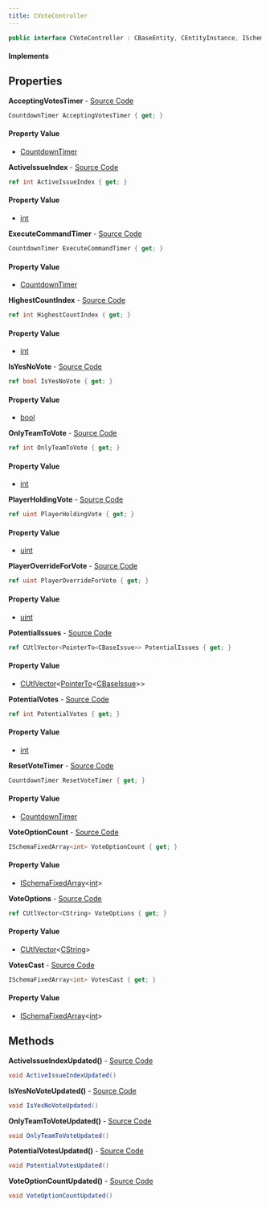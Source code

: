 ```yaml
---
title: CVoteController
---
```


```csharp
public interface CVoteController : CBaseEntity, CEntityInstance, ISchemaClass<CEntityInstance>, ISchemaClass<CBaseEntity>, ISchemaClass<CVoteController>, ISchemaField, ISchemaClass, INativeHandle
```

#### Implements

## Properties

**AcceptingVotesTimer** - [Source Code](https://github.com/swiftly-solution/swiftlys2/blob/main/managed/src/SwiftlyS2.Generated/Schemas/Interfaces/CVoteController.cs#L26)

```csharp
CountdownTimer AcceptingVotesTimer { get; }
```

#### Property Value

- [CountdownTimer](/docs/api/shared/schemadefinitions/countdowntimer)

**ActiveIssueIndex** - [Source Code](https://github.com/swiftly-solution/swiftlys2/blob/main/managed/src/SwiftlyS2.Generated/Schemas/Interfaces/CVoteController.cs#L16)

```csharp
ref int ActiveIssueIndex { get; }
```

#### Property Value

- [int](https://learn.microsoft.com/dotnet/api/system.int32)

**ExecuteCommandTimer** - [Source Code](https://github.com/swiftly-solution/swiftlys2/blob/main/managed/src/SwiftlyS2.Generated/Schemas/Interfaces/CVoteController.cs#L28)

```csharp
CountdownTimer ExecuteCommandTimer { get; }
```

#### Property Value

- [CountdownTimer](/docs/api/shared/schemadefinitions/countdowntimer)

**HighestCountIndex** - [Source Code](https://github.com/swiftly-solution/swiftlys2/blob/main/managed/src/SwiftlyS2.Generated/Schemas/Interfaces/CVoteController.cs#L38)

```csharp
ref int HighestCountIndex { get; }
```

#### Property Value

- [int](https://learn.microsoft.com/dotnet/api/system.int32)

**IsYesNoVote** - [Source Code](https://github.com/swiftly-solution/swiftlys2/blob/main/managed/src/SwiftlyS2.Generated/Schemas/Interfaces/CVoteController.cs#L24)

```csharp
ref bool IsYesNoVote { get; }
```

#### Property Value

- [bool](https://learn.microsoft.com/dotnet/api/system.boolean)

**OnlyTeamToVote** - [Source Code](https://github.com/swiftly-solution/swiftlys2/blob/main/managed/src/SwiftlyS2.Generated/Schemas/Interfaces/CVoteController.cs#L18)

```csharp
ref int OnlyTeamToVote { get; }
```

#### Property Value

- [int](https://learn.microsoft.com/dotnet/api/system.int32)

**PlayerHoldingVote** - [Source Code](https://github.com/swiftly-solution/swiftlys2/blob/main/managed/src/SwiftlyS2.Generated/Schemas/Interfaces/CVoteController.cs#L34)

```csharp
ref uint PlayerHoldingVote { get; }
```

#### Property Value

- [uint](https://learn.microsoft.com/dotnet/api/system.uint32)

**PlayerOverrideForVote** - [Source Code](https://github.com/swiftly-solution/swiftlys2/blob/main/managed/src/SwiftlyS2.Generated/Schemas/Interfaces/CVoteController.cs#L36)

```csharp
ref uint PlayerOverrideForVote { get; }
```

#### Property Value

- [uint](https://learn.microsoft.com/dotnet/api/system.uint32)

**PotentialIssues** - [Source Code](https://github.com/swiftly-solution/swiftlys2/blob/main/managed/src/SwiftlyS2.Generated/Schemas/Interfaces/CVoteController.cs#L40)

```csharp
ref CUtlVector<PointerTo<CBaseIssue>> PotentialIssues { get; }
```

#### Property Value

- [CUtlVector](/docs/api/shared/natives/cutlvector-1)<[PointerTo](/docs/api/shared/natives/pointerto-1)<[CBaseIssue](/docs/api/shared/schemadefinitions/cbaseissue)>>

**PotentialVotes** - [Source Code](https://github.com/swiftly-solution/swiftlys2/blob/main/managed/src/SwiftlyS2.Generated/Schemas/Interfaces/CVoteController.cs#L22)

```csharp
ref int PotentialVotes { get; }
```

#### Property Value

- [int](https://learn.microsoft.com/dotnet/api/system.int32)

**ResetVoteTimer** - [Source Code](https://github.com/swiftly-solution/swiftlys2/blob/main/managed/src/SwiftlyS2.Generated/Schemas/Interfaces/CVoteController.cs#L30)

```csharp
CountdownTimer ResetVoteTimer { get; }
```

#### Property Value

- [CountdownTimer](/docs/api/shared/schemadefinitions/countdowntimer)

**VoteOptionCount** - [Source Code](https://github.com/swiftly-solution/swiftlys2/blob/main/managed/src/SwiftlyS2.Generated/Schemas/Interfaces/CVoteController.cs#L20)

```csharp
ISchemaFixedArray<int> VoteOptionCount { get; }
```

#### Property Value

- [ISchemaFixedArray](/docs/api/shared/schemas/ischemafixedarray-1)<[int](https://learn.microsoft.com/dotnet/api/system.int32)>

**VoteOptions** - [Source Code](https://github.com/swiftly-solution/swiftlys2/blob/main/managed/src/SwiftlyS2.Generated/Schemas/Interfaces/CVoteController.cs#L42)

```csharp
ref CUtlVector<CString> VoteOptions { get; }
```

#### Property Value

- [CUtlVector](/docs/api/shared/natives/cutlvector-1)<[CString](/docs/api/shared/natives/cstring)>

**VotesCast** - [Source Code](https://github.com/swiftly-solution/swiftlys2/blob/main/managed/src/SwiftlyS2.Generated/Schemas/Interfaces/CVoteController.cs#L32)

```csharp
ISchemaFixedArray<int> VotesCast { get; }
```

#### Property Value

- [ISchemaFixedArray](/docs/api/shared/schemas/ischemafixedarray-1)<[int](https://learn.microsoft.com/dotnet/api/system.int32)>

## Methods

**ActiveIssueIndexUpdated()** - [Source Code](https://github.com/swiftly-solution/swiftlys2/blob/main/managed/src/SwiftlyS2.Generated/Schemas/Interfaces/CVoteController.cs#L44)

```csharp
void ActiveIssueIndexUpdated()
```

**IsYesNoVoteUpdated()** - [Source Code](https://github.com/swiftly-solution/swiftlys2/blob/main/managed/src/SwiftlyS2.Generated/Schemas/Interfaces/CVoteController.cs#L48)

```csharp
void IsYesNoVoteUpdated()
```

**OnlyTeamToVoteUpdated()** - [Source Code](https://github.com/swiftly-solution/swiftlys2/blob/main/managed/src/SwiftlyS2.Generated/Schemas/Interfaces/CVoteController.cs#L45)

```csharp
void OnlyTeamToVoteUpdated()
```

**PotentialVotesUpdated()** - [Source Code](https://github.com/swiftly-solution/swiftlys2/blob/main/managed/src/SwiftlyS2.Generated/Schemas/Interfaces/CVoteController.cs#L47)

```csharp
void PotentialVotesUpdated()
```

**VoteOptionCountUpdated()** - [Source Code](https://github.com/swiftly-solution/swiftlys2/blob/main/managed/src/SwiftlyS2.Generated/Schemas/Interfaces/CVoteController.cs#L46)

```csharp
void VoteOptionCountUpdated()
```

